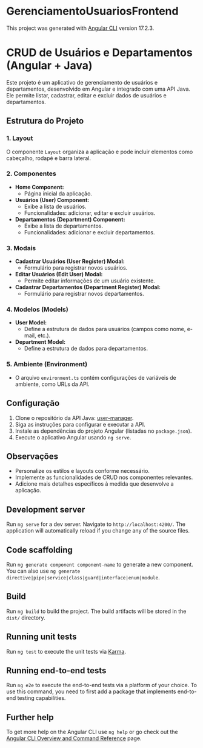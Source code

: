 # GerenciamentoUsuariosFrontend

This project was generated with [Angular CLI](https://github.com/angular/angular-cli) version 17.2.3.

# CRUD de Usuários e Departamentos (Angular + Java)

Este projeto é um aplicativo de gerenciamento de usuários e departamentos, desenvolvido em Angular e integrado com uma API Java. Ele permite listar, cadastrar, editar e excluir dados de usuários e departamentos.

## Estrutura do Projeto

### 1. Layout

O componente `Layout` organiza a aplicação e pode incluir elementos como cabeçalho, rodapé e barra lateral.

### 2. Componentes

- **Home Component:**
  - Página inicial da aplicação.
- **Usuários (User) Component:**
  - Exibe a lista de usuários.
  - Funcionalidades: adicionar, editar e excluir usuários.
- **Departamentos (Department) Component:**
  - Exibe a lista de departamentos.
  - Funcionalidades: adicionar e excluir departamentos.

### 3. Modais

- **Cadastrar Usuários (User Register) Modal:**
  - Formulário para registrar novos usuários.
- **Editar Usuários (Edit User) Modal:**
  - Permite editar informações de um usuário existente.
- **Cadastrar Departamentos (Department Register) Modal:**
  - Formulário para registrar novos departamentos.

### 4. Modelos (Models)

- **User Model:**
  - Define a estrutura de dados para usuários (campos como nome, e-mail, etc.).
- **Department Model:**
  - Define a estrutura de dados para departamentos.

### 5. Ambiente (Environment)

- O arquivo `environment.ts` contém configurações de variáveis de ambiente, como URLs da API.

## Configuração

1. Clone o repositório da API Java: [user-manager](https://github.com/leomiclos/user-manager).
2. Siga as instruções para configurar e executar a API.
3. Instale as dependências do projeto Angular (listadas no `package.json`).
4. Execute o aplicativo Angular usando `ng serve`.

## Observações

- Personalize os estilos e layouts conforme necessário.
- Implemente as funcionalidades de CRUD nos componentes relevantes.
- Adicione mais detalhes específicos à medida que desenvolve a aplicação.

## Development server

Run `ng serve` for a dev server. Navigate to `http://localhost:4200/`. The application will automatically reload if you change any of the source files.

## Code scaffolding

Run `ng generate component component-name` to generate a new component. You can also use `ng generate directive|pipe|service|class|guard|interface|enum|module`.

## Build

Run `ng build` to build the project. The build artifacts will be stored in the `dist/` directory.

## Running unit tests

Run `ng test` to execute the unit tests via [Karma](https://karma-runner.github.io).

## Running end-to-end tests

Run `ng e2e` to execute the end-to-end tests via a platform of your choice. To use this command, you need to first add a package that implements end-to-end testing capabilities.

## Further help

To get more help on the Angular CLI use `ng help` or go check out the [Angular CLI Overview and Command Reference](https://angular.io/cli) page.
